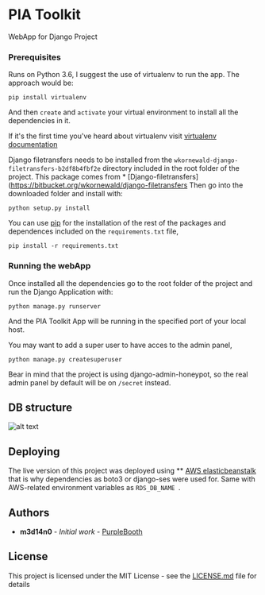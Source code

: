 # PIA Toolkit

WebApp for Django Project 

### Prerequisites

Runs on Python 3.6, I suggest the use of virtualenv to run the app. The approach would be:

```
pip install virtualenv
```
And then ```create``` and ```activate``` your virtual environment to install all the dependencies in it.

If it's the first time you've heard about virtualenv visit  [virtualenv documentation](https://virtualenv.pypa.io/en/stable/installation/)

Django filetransfers needs to be installed from the ```wkornewald-django-filetransfers-b2df8b4fbf2e``` directory included in the root folder of the project.
This package comes from * [Django-filetransfers](https://bitbucket.org/wkornewald/django-filetransfers
Then go into the downloaded folder and install with:

```
python setup.py install
```

You can use [pip](https://pypi.org/project/pip/) for the installation of the rest of the packages and dependences included on the ```requirements.txt``` file,
  
```
pip install -r requirements.txt
```

### Running the webApp

Once installed all the dependencies go to the root folder of the project and run the Django Application with:

```
python manage.py runserver
```

And the PIA Toolkit App will be running in the specified port of your local host.

You may want to add a super user to have acces to the admin panel,

```
python manage.py createsuperuser
```

Bear in mind that the project is using django-admin-honeypot, so the real admin panel by default will be on ```/secret``` instead.

## DB structure

![alt text](https://raw.githubusercontent.com/m3d14n0/PIA-Toolkit/edit/master/README.md/DB.png)

## Deploying

The live version of this project was deployed using ** [AWS elasticbeanstalk](https://aws.amazon.com/es/elasticbeanstalk/) that is why dependencies as boto3 or django-ses were used for. Same with AWS-related environment variables as ```RDS_DB_NAME ```.

## Authors

* **m3d14n0** - *Initial work* - [PurpleBooth](https://github.com/m3d14n0)

## License

This project is licensed under the MIT License - see the [LICENSE.md](LICENSE.md) file for details

